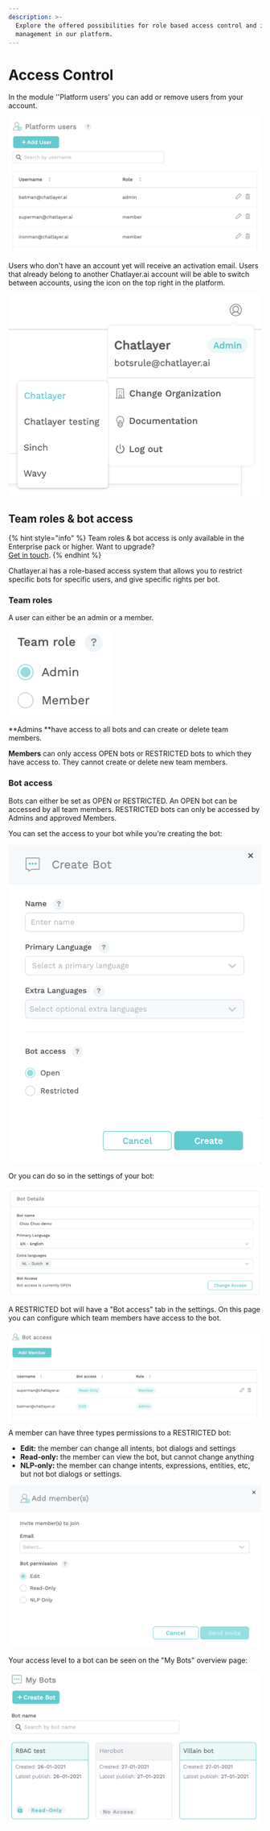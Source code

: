 ```yaml
---
description: >-
  Explore the offered possibilities for role based access control and identity
  management in our platform.
---
```


# Access Control

In the module ''Platform users' you can add or remove users from your account. 

![](<../../.gitbook/assets/image (403).png>)

Users who don't have an account yet will receive an activation email. Users that already belong to another Chatlayer.ai account will be able to switch between accounts, using the icon on the top right in the platform.

![](<../../.gitbook/assets/image (397).png>)

## Team roles & bot access

{% hint style="info" %}
Team roles & bot access is only available in the Enterprise pack or higher. Want to upgrade? \
[Get in touch](../../support/get-in-touch.md).
{% endhint %}

Chatlayer.ai has a role-based access system that allows you to restrict specific bots for specific users, and give specific rights per bot.

### Team roles

A user can either be an admin or a member.

![](<../../.gitbook/assets/image (393).png>)

**Admins **have access to all bots and can create or delete team members.

**Members** can only access OPEN bots or RESTRICTED bots to which they have access to. They cannot create or delete new team members.

### Bot access

Bots can either be set as OPEN or RESTRICTED. An OPEN bot can be accessed by all team members. RESTRICTED bots can only be accessed by Admins and approved Members.

You can set the access to your bot while you're creating the bot:

![](<../../.gitbook/assets/image (401).png>)

Or you can do so in the settings of your bot:

![](<../../.gitbook/assets/image (394).png>)

A RESTRICTED bot will have a "Bot access" tab in the settings. On this page you can configure which team members have access to the bot.

![](<../../.gitbook/assets/image (398).png>)

A member can have three types permissions to a RESTRICTED bot:

* **Edit:** the member can change all intents, bot dialogs and settings
* **Read-only:** the member can view the bot, but cannot change anything
* **NLP-only:** the member can change intents, expressions, entities, etc, but not bot dialogs or settings.

![](<../../.gitbook/assets/image (411).png>)

Your access level to a bot can be seen on the "My Bots" overview page:

![](<../../.gitbook/assets/image (402).png>)
